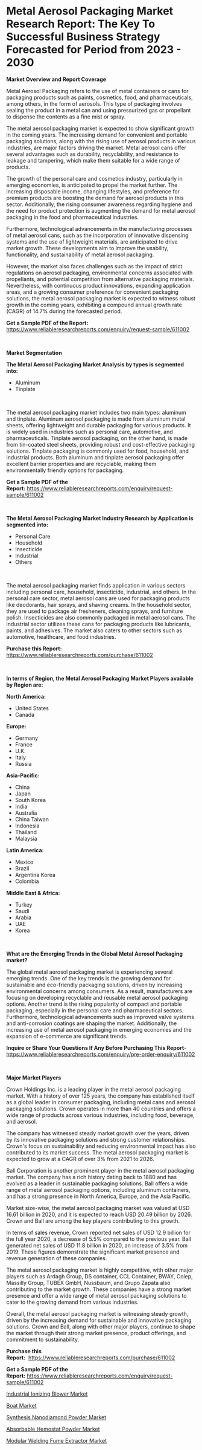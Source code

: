 <p><h1>Metal Aerosol Packaging Market Research Report: The Key To Successful Business Strategy Forecasted for Period from 2023 - 2030</h1></p><p><strong>Market Overview and Report Coverage</strong></p>
<p><p>Metal Aerosol Packaging refers to the use of metal containers or cans for packaging products such as paints, cosmetics, food, and pharmaceuticals, among others, in the form of aerosols. This type of packaging involves sealing the product in a metal can and using pressurized gas or propellant to dispense the contents as a fine mist or spray.</p><p>The metal aerosol packaging market is expected to show significant growth in the coming years. The increasing demand for convenient and portable packaging solutions, along with the rising use of aerosol products in various industries, are major factors driving the market. Metal aerosol cans offer several advantages such as durability, recyclability, and resistance to leakage and tampering, which make them suitable for a wide range of products.</p><p>The growth of the personal care and cosmetics industry, particularly in emerging economies, is anticipated to propel the market further. The increasing disposable income, changing lifestyles, and preference for premium products are boosting the demand for aerosol products in this sector. Additionally, the rising consumer awareness regarding hygiene and the need for product protection is augmenting the demand for metal aerosol packaging in the food and pharmaceutical industries.</p><p>Furthermore, technological advancements in the manufacturing processes of metal aerosol cans, such as the incorporation of innovative dispensing systems and the use of lightweight materials, are anticipated to drive market growth. These developments aim to improve the usability, functionality, and sustainability of metal aerosol packaging.</p><p>However, the market also faces challenges such as the impact of strict regulations on aerosol packaging, environmental concerns associated with propellants, and potential competition from alternative packaging materials. Nevertheless, with continuous product innovations, expanding application areas, and a growing consumer preference for convenient packaging solutions, the metal aerosol packaging market is expected to witness robust growth in the coming years, exhibiting a compound annual growth rate (CAGR) of 14.7% during the forecasted period.</p></p>
<p><strong>Get a Sample PDF of the Report:</strong> <a href="https://www.reliableresearchreports.com/enquiry/request-sample/611002">https://www.reliableresearchreports.com/enquiry/request-sample/611002</a></p>
<p>&nbsp;</p>
<p><strong>Market Segmentation</strong></p>
<p><strong>The Metal Aerosol Packaging Market Analysis by types is segmented into:</strong></p>
<p><ul><li>Aluminum</li><li>Tinplate</li></ul></p>
<p>&nbsp;</p>
<p><p>The metal aerosol packaging market includes two main types: aluminum and tinplate. Aluminum aerosol packaging is made from aluminum metal sheets, offering lightweight and durable packaging for various products. It is widely used in industries such as personal care, automotive, and pharmaceuticals. Tinplate aerosol packaging, on the other hand, is made from tin-coated steel sheets, providing robust and cost-effective packaging solutions. Tinplate packaging is commonly used for food, household, and industrial products. Both aluminum and tinplate aerosol packaging offer excellent barrier properties and are recyclable, making them environmentally friendly options for packaging.</p></p>
<p><strong>Get a Sample PDF of the Report:</strong>&nbsp;<a href="https://www.reliableresearchreports.com/enquiry/request-sample/611002">https://www.reliableresearchreports.com/enquiry/request-sample/611002</a></p>
<p>&nbsp;</p>
<p><strong>The Metal Aerosol Packaging Market Industry Research by Application is segmented into:</strong></p>
<p><ul><li>Personal Care</li><li>Household</li><li>Insecticide</li><li>Industrial</li><li>Others</li></ul></p>
<p>&nbsp;</p>
<p><p>The metal aerosol packaging market finds application in various sectors including personal care, household, insecticide, industrial, and others. In the personal care sector, metal aerosol cans are used for packaging products like deodorants, hair sprays, and shaving creams. In the household sector, they are used to package air fresheners, cleaning sprays, and furniture polish. Insecticides are also commonly packaged in metal aerosol cans. The industrial sector utilizes these cans for packaging products like lubricants, paints, and adhesives. The market also caters to other sectors such as automotive, healthcare, and food industries.</p></p>
<p><strong>Purchase this Report:</strong>&nbsp; <a href="https://www.reliableresearchreports.com/purchase/611002">https://www.reliableresearchreports.com/purchase/611002</a></p>
<p>&nbsp;</p>
<p><strong>In terms of Region, the Metal Aerosol Packaging Market Players available by Region are:</strong></p>
<p>
    <p> <strong> North America: </strong>
        <ul>
            <li>United States</li>
            <li>Canada</li>
        </ul>
        </p> 
    <p> <strong> Europe: </strong>
        <ul>
            <li>Germany</li>
            <li>France</li>
            <li>U.K.</li>
            <li>Italy</li>
            <li>Russia</li>
        </ul>
        </p> 
    <p> <strong> Asia-Pacific: </strong>
        <ul>
            <li>China</li>
            <li>Japan</li>
            <li>South Korea</li>
            <li>India</li>
            <li>Australia</li>
            <li>China Taiwan</li>
            <li>Indonesia</li>
            <li>Thailand</li>
            <li>Malaysia</li>
        </ul>
        </p> 
    <p> <strong> Latin America: </strong>
        <ul>
            <li>Mexico</li>
            <li>Brazil</li>
            <li>Argentina Korea</li>
            <li>Colombia</li>
        </ul>
        </p> 
    <p> <strong> Middle East & Africa: </strong>
        <ul>
            <li>Turkey</li>
            <li>Saudi</li>
            <li>Arabia</li>
            <li>UAE</li>
            <li>Korea</li>
        </ul>
    </p>
    </p>
<p>&nbsp;</p>
<p><strong>What are the Emerging Trends in the Global Metal Aerosol Packaging market?</strong></p>
<p><p>The global metal aerosol packaging market is experiencing several emerging trends. One of the key trends is the growing demand for sustainable and eco-friendly packaging solutions, driven by increasing environmental concerns among consumers. As a result, manufacturers are focusing on developing recyclable and reusable metal aerosol packaging options. Another trend is the rising popularity of compact and portable packaging, especially in the personal care and pharmaceutical sectors. Furthermore, technological advancements such as improved valve systems and anti-corrosion coatings are shaping the market. Additionally, the increasing use of metal aerosol packaging in emerging economies and the expansion of e-commerce are significant trends.</p></p>
<p><strong>Inquire or Share Your Questions If Any Before Purchasing This Report</strong>- <a href="https://www.reliableresearchreports.com/enquiry/pre-order-enquiry/611002">https://www.reliableresearchreports.com/enquiry/pre-order-enquiry/611002</a></p>
<p>&nbsp;</p>
<p><strong>Major Market Players</strong></p>
<p><p>Crown Holdings Inc. is a leading player in the metal aerosol packaging market. With a history of over 125 years, the company has established itself as a global leader in consumer packaging, including metal cans and aerosol packaging solutions. Crown operates in more than 40 countries and offers a wide range of products across various industries, including food, beverage, and aerosol.</p><p>The company has witnessed steady market growth over the years, driven by its innovative packaging solutions and strong customer relationships. Crown's focus on sustainability and reducing environmental impact has also contributed to its market success. The metal aerosol packaging market is expected to grow at a CAGR of over 3% from 2021 to 2026.</p><p>Ball Corporation is another prominent player in the metal aerosol packaging market. The company has a rich history dating back to 1880 and has evolved as a leader in sustainable packaging solutions. Ball offers a wide range of metal aerosol packaging options, including aluminum containers, and has a strong presence in North America, Europe, and the Asia Pacific.</p><p>Market size-wise, the metal aerosol packaging market was valued at USD 16.61 billion in 2020, and it is expected to reach USD 20.49 billion by 2026. Crown and Ball are among the key players contributing to this growth.</p><p>In terms of sales revenue, Crown reported net sales of USD 12.9 billion for the full year 2020, a decrease of 5.5% compared to the previous year. Ball generated net sales of USD 11.8 billion in 2020, an increase of 3.5% from 2019. These figures demonstrate the significant market presence and revenue generation of these companies.</p><p>The metal aerosol packaging market is highly competitive, with other major players such as Ardagh Group, DS container, CCL Container, BWAY, Colep, Massilly Group, TUBEX GmbH, Nussbaum, and Grupo Zapata also contributing to the market growth. These companies have a strong market presence and offer a wide range of metal aerosol packaging solutions to cater to the growing demand from various industries.</p><p>Overall, the metal aerosol packaging market is witnessing steady growth, driven by the increasing demand for sustainable and innovative packaging solutions. Crown and Ball, along with other major players, continue to shape the market through their strong market presence, product offerings, and commitment to sustainability.</p></p>
<p><strong>Purchase this Report:</strong>&nbsp;&nbsp;<a href="https://www.reliableresearchreports.com/purchase/611002">https://www.reliableresearchreports.com/purchase/611002</a></p>
<p></p>
<p><strong>Get a Sample PDF of the Report:</strong>&nbsp;<a href="https://www.reliableresearchreports.com/enquiry/request-sample/611002">https://www.reliableresearchreports.com/enquiry/request-sample/611002</a></p>
<p><p><a href="https://www.linkedin.com/pulse/industrial-ionizing-blower-market-research-report-provides-thorough-7xsff/">Industrial Ionizing Blower Market</a></p><p><a href="https://medium.com/@marilynadams76/boat-market-size-growth-forecast-2023-2030-c1700b6ae242">Boat Market</a></p><p><a href="https://github.com/gshchiplitsov/Market-Research-Report-List-1/blob/main/synthesis-nanodiamond-powder-market.md">Synthesis Nanodiamond Powder Market</a></p><p><a href="https://github.com/rahu1503/Market-Research-Report-List-1/blob/main/absorbable-hemostat-powder-market.md">Absorbable Hemostat Powder Market</a></p><p><a href="https://www.linkedin.com/pulse/modular-welding-fume-extractor-market-size-growth-forecast-from-i2iuf/">Modular Welding Fume Extractor Market</a></p></p>